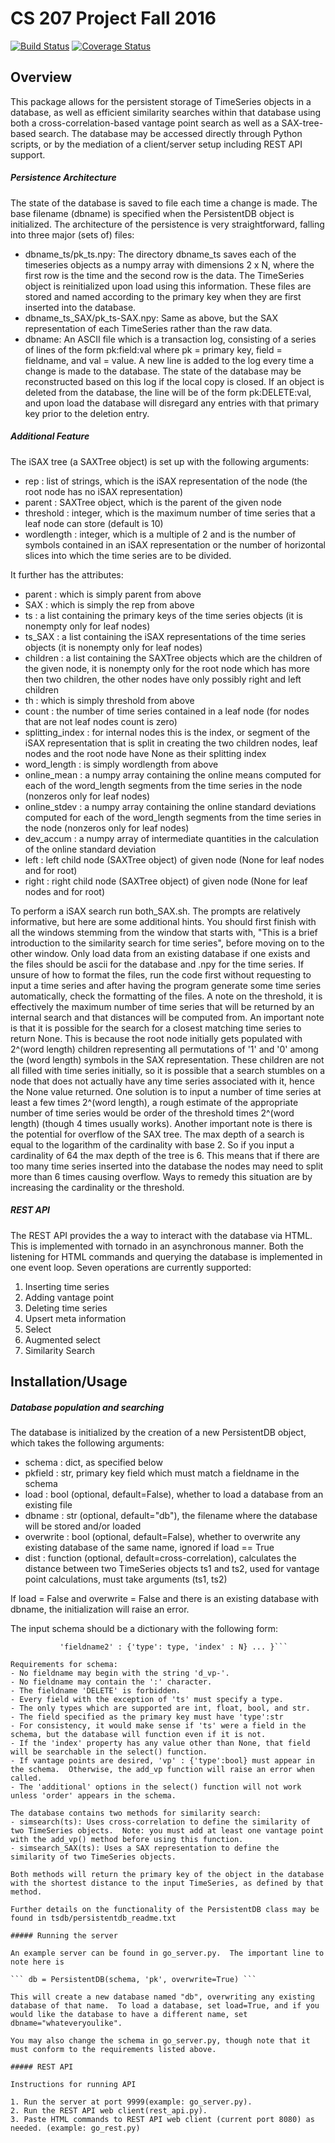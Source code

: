 # CS 207 Project Fall 2016

[![Build Status](https://travis-ci.org/Planet-Nine/cs207project.svg?branch=master)](https://travis-ci.org/Planet-Nine/cs207project)
[![Coverage Status](https://coveralls.io/repos/github/Planet-Nine/cs207project/badge.svg?branch=master)](https://coveralls.io/github/Planet-Nine/cs207project?branch=master)

## Overview

This package allows for the persistent storage of TimeSeries objects in a database, as well as efficient similarity searches within that database using both a cross-correlation-based vantage point search as well as a SAX-tree-based search.  The database may be accessed directly through Python scripts, or by the mediation of a client/server setup including REST API support.

##### Persistence Architecture

The state of the database is saved to file each time a change is made.  The base filename (dbname) is specified when the PersistentDB object is initialized.  The architecture of the persistence is very straightforward, falling into three major (sets of) files:
- dbname_ts/pk_ts.npy: The directory dbname_ts saves each of the timeseries objects as a numpy array with dimensions 2 x N, where the first row is the time and the second row is the data.  The TimeSeries object is reinitialized upon load using this information.  These files are stored and named according to the primary key when they are first inserted into the database.
- dbname_ts_SAX/pk_ts-SAX.npy: Same as above, but the SAX representation of each TimeSeries rather than the raw data.
- dbname: An ASCII file which is a transaction log, consisting of a series of lines of the form pk:field:val where pk = primary key, field = fieldname, and val = value.  A new line is added to the log every time a change is made to the database.  The state of the database may be reconstructed based on this log if the local copy is closed.  If an object is deleted from the database, the line will be of the form pk:DELETE:val, and upon load the database will disregard any entries with that primary key prior to the deletion entry.

##### Additional Feature

The iSAX tree (a SAXTree object) is set up with the following arguments:
- rep : list of strings, which is the iSAX representation of the node (the root node has no iSAX representation)
- parent : SAXTree object, which is the parent of the given node 
- threshold : integer, which is the maximum number of time series that a leaf node can store (default is 10) 
- wordlength : integer, which is a multiple of 2 and is the number of symbols contained in an iSAX representation or the number of horizontal slices into which the time series are to be divided.

It further has the attributes:
- parent : which is simply parent from above
- SAX : which is simply the rep from above
- ts : a list containing the primary keys of the time series objects (it is nonempty only for leaf nodes)
- ts_SAX : a list containing the iSAX representations of the time series objects (it is nonempty only for leaf nodes)
- children : a list containing the SAXTree objects which are the children of the given node, it is nonempty only for the root node which has more then two children, the other nodes have only possibly right and left children 
- th : which is simply threshold from above
- count : the number of time series contained in a leaf node (for nodes that are not leaf nodes count is zero)
- splitting_index : for internal nodes this is the index, or segment of the iSAX representation that is split in creating the two children nodes, leaf nodes and the root node have None as their splitting index  
- word_length : is simply wordlength from above
- online_mean : a numpy array containing the online means computed for each of the word_length segments from the time series in the node (nonzeros only for leaf nodes) 
- online_stdev : a numpy array containing the online standard deviations computed for each of the word_length segments from the time series in the node (nonzeros only for leaf nodes) 
- dev_accum : a numpy array of intermediate quantities in the calculation of the online standard deviation
- left : left child node (SAXTree object) of given node  (None for leaf nodes and for root)
- right : right child node (SAXTree object) of given node (None for leaf nodes and for root)

To perform a iSAX search run both_SAX.sh. The prompts are relatively informative, but here are some additional hints. You should first finish with all the windows stemming from the window that starts with, "This is a brief introduction to the similarity search for time series", before moving on to the other window. Only load data from an existing database if one exists and the files should be ascii for the database and .npy for the time series. If unsure of how to format the files, run the code first without requesting to input a time series and after having the program generate some time series automatically, check the formatting of the files. A note on the threshold, it is effectively the maximum number of time series that will be returned by an internal search and that distances will be computed from. An important note is that it is possible for the search for a closest matching time series to return None. This is because the root node initially gets populated with 2^(word length) children representing all permutations of '1' and '0' among the (word length) symbols in the SAX representation. These children are not all filled with time series initially, so it is possible that a search stumbles on a node that does not actually have any time series associated with it, hence the None value returned. One solution is to input a number of time series at least a few times 2^(word length), a rough estimate of the appropriate number of time series would be order of the threshold times 2^(word length) (though 4 times usually works). Another important note is there is the potential for overflow of the SAX tree. The max depth of a search is equal to the logarithm of the cardinality with base 2. So if you input a cardinality of 64 the max depth of the tree is 6. This means that if there are too many time series inserted into the database the nodes may need to split more than 6 times causing overflow. Ways to remedy this situation are by increasing the cardinality or the threshold. 

##### REST API

The REST API provides the a way to interact with the database via HTML. This is implemented with tornado in an asynchronous manner. Both the listening for HTML commands and querying the database is implemented in one event loop. Seven operations are currently supported:

1. Inserting time series
2. Adding vantage point
3. Deleting time series
4. Upsert meta information
5. Select
6. Augmented select
7. Similarity Search


## Installation/Usage

##### Database population and searching

The database is initialized by the creation of a new PersistentDB object, which takes the following arguments:
- schema : dict, as specified below
- pkfield : str, primary key field which must match a fieldname in the schema
- load : bool (optional, default=False), whether to load a database from an existing file 
- dbname : str (optional, default="db"), the filename where the database will be stored and/or loaded
- overwrite : bool (optional, default=False), whether to overwrite any existing database of the same name, ignored if load == True
- dist : function (optional, default=cross-correlation), calculates the distance between two TimeSeries objects ts1 and ts2, used for vantage point calculations, must take arguments (ts1, ts2)

If load = False and overwrite = False and there is an existing database with dbname, the initialization will raise an error.

The input schema should be a dictionary with the following form:

```schema = { 'fieldname1' : {'type': type, 'index' : N},
  	       'fieldname2' : {'type': type, 'index' : N} ... }```
  	       
Requirements for schema:
- No fieldname may begin with the string 'd_vp-'.
- No fieldname may contain the ':' character.
- The fieldname 'DELETE' is forbidden.
- Every field with the exception of 'ts' must specify a type.
- The only types which are supported are int, float, bool, and str.
- The field specified as the primary key must have 'type':str
- For consistency, it would make sense if 'ts' were a field in the schema, but the database will function even if it is not.
- If the 'index' property has any value other than None, that field will be searchable in the select() function.
- If vantage points are desired, 'vp' : {'type':bool} must appear in the schema.  Otherwise, the add_vp function will raise an error when called.
- The 'additional' options in the select() function will not work unless 'order' appears in the schema.

The database contains two methods for similarity search: 
- simsearch(ts): Uses cross-correlation to define the similarity of two TimeSeries objects.  Note: you must add at least one vantage point with the add_vp() method before using this function.
- simsearch_SAX(ts): Uses a SAX representation to define the similarity of two TimeSeries objects.

Both methods will return the primary key of the object in the database with the shortest distance to the input TimeSeries, as defined by that method.

Further details on the functionality of the PersistentDB class may be found in tsdb/persistentdb_readme.txt

##### Running the server

An example server can be found in go_server.py.  The important line to note here is

``` db = PersistentDB(schema, 'pk', overwrite=True) ```

This will create a new database named "db", overwriting any existing database of that name.  To load a database, set load=True, and if you would like the database to have a different name, set dbname="whateveryoulike".

You may also change the schema in go_server.py, though note that it must conform to the requirements listed above.

##### REST API

Instructions for running API

1. Run the server at port 9999(example: go_server.py).
2. Run the REST API web client(rest_api.py). 
3. Paste HTML commands to REST API web client (current port 8080) as needed. (example: go_rest.py)


